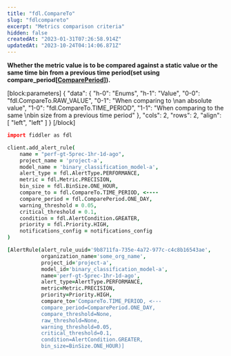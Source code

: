 ```yaml
---
title: "fdl.CompareTo"
slug: "fdlcompareto"
excerpt: "Metrics comparison criteria"
hidden: false
createdAt: "2023-01-31T07:26:58.914Z"
updatedAt: "2023-10-24T04:14:06.871Z"
---
```

**Whether the metric value is to be compared against a static value or the same time bin from a previous time period(set using compare_period\[[ComparePeriod](ref:fdlcompareperiod)]).**

[block:parameters]
{
  "data": {
    "h-0": "Enums",
    "h-1": "Value",
    "0-0": "fdl.CompareTo.RAW_VALUE",
    "0-1": "When comparing to  \nan absolute value",
    "1-0": "fdl.CompareTo.TIME_PERIOD",
    "1-1": "When comparing to the same  \nbin size from a previous time period"
  },
  "cols": 2,
  "rows": 2,
  "align": [
    "left",
    "left"
  ]
}
[/block]


```coffeescript Usage
import fiddler as fdl

client.add_alert_rule(
    name = "perf-gt-5prec-1hr-1d-ago",
    project_name = 'project-a',
    model_name = 'binary_classification_model-a',
    alert_type = fdl.AlertType.PERFORMANCE,
    metric = fdl.Metric.PRECISION,
    bin_size = fdl.BinSize.ONE_HOUR, 
    compare_to = fdl.CompareTo.TIME_PERIOD, <----
    compare_period = fdl.ComparePeriod.ONE_DAY,
    warning_threshold = 0.05,
    critical_threshold = 0.1,
    condition = fdl.AlertCondition.GREATER,
    priority = fdl.Priority.HIGH,
    notifications_config = notifications_config
)
```
```coffeescript Outputs
[AlertRule(alert_rule_uuid='9b8711fa-735e-4a72-977c-c4c8b16543ae',
           organization_name='some_org_name',
           project_id='project-a',
           model_id='binary_classification_model-a',
           name='perf-gt-5prec-1hr-1d-ago',
           alert_type=AlertType.PERFORMANCE,
           metric=Metric.PRECISION,
           priority=Priority.HIGH,
           compare_to='CompareTo.TIME_PERIOD, <---
           compare_period=ComparePeriod.ONE_DAY,
           compare_threshold=None,
           raw_threshold=None,
           warning_threshold=0.05,
           critical_threshold=0.1,
           condition=AlertCondition.GREATER,
           bin_size=BinSize.ONE_HOUR)]
```